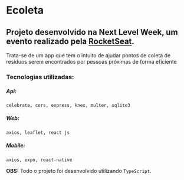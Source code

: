 # Ecoleta

## Projeto desenvolvido na Next Level Week, um evento realizado pela [RocketSeat](https://rocketseat.com.br/). 

Trata-se de um app que tem o intuito de ajudar pontos de coleta de resíduos serem encontrados por pessoas próximas de forma eficiente

### Tecnologias utilizadas:
##### Api:
    celebrate, cors, express, knex, multer, sqlite3
##### Web:
    axios, leaflet, react js
##### Mobile:
    axios, expo, react-native
    
  **OBS:** Todo o projeto foi desenvolvido utilizando `TypeScript`.
  
  
 

